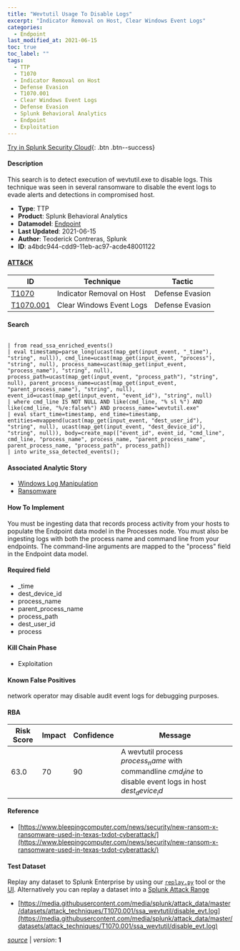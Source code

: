 ```yaml
---
title: "Wevtutil Usage To Disable Logs"
excerpt: "Indicator Removal on Host, Clear Windows Event Logs"
categories:
  - Endpoint
last_modified_at: 2021-06-15
toc: true
toc_label: ""
tags:
  - TTP
  - T1070
  - Indicator Removal on Host
  - Defense Evasion
  - T1070.001
  - Clear Windows Event Logs
  - Defense Evasion
  - Splunk Behavioral Analytics
  - Endpoint
  - Exploitation
---
```




[Try in Splunk Security Cloud](https://www.splunk.com/en_us/cyber-security.html){: .btn .btn--success}

#### Description

This search is to detect execution of wevtutil.exe to disable logs. This technique was seen in several ransomware to disable the event logs to evade alerts and detections in compromised host.

- **Type**: TTP
- **Product**: Splunk Behavioral Analytics
- **Datamodel**: [Endpoint](https://docs.splunk.com/Documentation/CIM/latest/User/Endpoint)
- **Last Updated**: 2021-06-15
- **Author**: Teoderick Contreras, Splunk
- **ID**: a4bdc944-cdd9-11eb-ac97-acde48001122


#### [ATT&CK](https://attack.mitre.org/)

| ID          | Technique   | Tactic      |
| ----------- | ----------- | ----------- |
| [T1070](https://attack.mitre.org/techniques/T1070/) | Indicator Removal on Host | Defense Evasion |
| [T1070.001](https://attack.mitre.org/techniques/T1070/001/) | Clear Windows Event Logs | Defense Evasion |

#### Search

```

| from read_ssa_enriched_events() 
| eval timestamp=parse_long(ucast(map_get(input_event, "_time"), "string", null)), cmd_line=ucast(map_get(input_event, "process"), "string", null), process_name=ucast(map_get(input_event, "process_name"), "string", null), process_path=ucast(map_get(input_event, "process_path"), "string", null), parent_process_name=ucast(map_get(input_event, "parent_process_name"), "string", null), event_id=ucast(map_get(input_event, "event_id"), "string", null) 
| where cmd_line IS NOT NULL AND like(cmd_line, "% sl %") AND like(cmd_line, "%/e:false%") AND process_name="wevtutil.exe" 
| eval start_time=timestamp, end_time=timestamp, entities=mvappend(ucast(map_get(input_event, "dest_user_id"), "string", null), ucast(map_get(input_event, "dest_device_id"), "string", null)), body=create_map(["event_id", event_id, "cmd_line", cmd_line, "process_name", process_name, "parent_process_name", parent_process_name, "process_path", process_path]) 
| into write_ssa_detected_events();
```

#### Associated Analytic Story
* [Windows Log Manipulation](/stories/windows_log_manipulation)
* [Ransomware](/stories/ransomware)


#### How To Implement
You must be ingesting data that records process activity from your hosts to populate the Endpoint data model in the Processes node. You must also be ingesting logs with both the process name and command line from your endpoints. The command-line arguments are mapped to the &#34;process&#34; field in the Endpoint data model.

#### Required field
* _time
* dest_device_id
* process_name
* parent_process_name
* process_path
* dest_user_id
* process


#### Kill Chain Phase
* Exploitation


#### Known False Positives
network operator may disable audit event logs for debugging purposes.


#### RBA

| Risk Score  | Impact      | Confidence   | Message      |
| ----------- | ----------- |--------------|--------------|
| 63.0 | 70 | 90 | A wevtutil process $process_name$ with commandline $cmd_line$ to disable event logs in host $dest_device_id$ |




#### Reference

* [https://www.bleepingcomputer.com/news/security/new-ransom-x-ransomware-used-in-texas-txdot-cyberattack/](https://www.bleepingcomputer.com/news/security/new-ransom-x-ransomware-used-in-texas-txdot-cyberattack/)



#### Test Dataset
Replay any dataset to Splunk Enterprise by using our [`replay.py`](https://github.com/splunk/attack_data#using-replaypy) tool or the [UI](https://github.com/splunk/attack_data#using-ui).
Alternatively you can replay a dataset into a [Splunk Attack Range](https://github.com/splunk/attack_range#replay-dumps-into-attack-range-splunk-server)

* [https://media.githubusercontent.com/media/splunk/attack_data/master/datasets/attack_techniques/T1070.001/ssa_wevtutil/disable_evt.log](https://media.githubusercontent.com/media/splunk/attack_data/master/datasets/attack_techniques/T1070.001/ssa_wevtutil/disable_evt.log)



[*source*](https://github.com/splunk/security_content/tree/develop/detections/endpoint/wevtutil_usage_to_disable_logs.yml) \| *version*: **1**